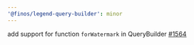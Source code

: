 ```yaml
---
'@finos/legend-query-builder': minor
---
```


add support for function `forWatermark` in QueryBuilder [#1564](https://github.com/finos/legend-studio/issues/1564)
